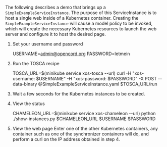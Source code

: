 The following describes a demo that brings up a `SimpleExampleServiceInstance`. The purpose of this ServiceInstance is to host a single web inside of a Kubernetes container. Creating the `SimpleExampleServiceInstance` will cause a model policy to be invoked, which will create the necessary Kubernetes resources to launch the web server and configure it to host the desired page.

1. Set your username and password

    USERNAME=admin@opencord.org
    PASSWORD=letmein

2. Run the TOSCA recipe

    TOSCA_URL=$(minikube service xos-tosca --url)
    curl -H "xos-username: $USERNAME" -H "xos-password: $PASSWORD" -X POST --data-binary @SimpleExampleServiceInstance.yaml $TOSCA_URL/run

3. Wait a few seconds for the Kubernetes instances to be created.

4. View the status

    CHAMELEON_URL=$(minikube service xos-chameleon --url)
    python ./show-instances.py $CHAMELEON_URL $USERNAME $PASSWORD

5. View the web page
Enter one of the other Kubernetes containers, any container such as one of the synchronizer containers will do, and perform a curl on the IP address obtained in step 4.
